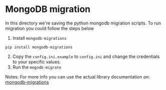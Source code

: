 # MongoDB migration

In this directory we're saving the python mongodb migration scripts. To run migration you could follow the steps below 

1. Install `mongodb-migrations`

```pip
pip install mongodb-migrations
```

2. Copy the `config.ini.example` to `config.ini` and change the credentials to your specific values.
3. Run the `mogodb-migrate`

Notes: For more info you can use the actual library documentation on: [mongodb-migrations](https://github.com/DoubleCiti/mongodb-migrations)
